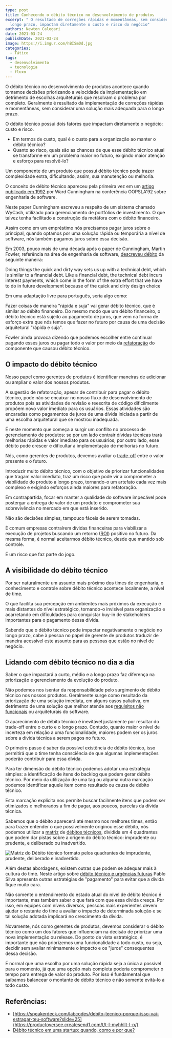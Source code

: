 ```yaml
---
type: post
title: Conhecendo o débito técnico no desenvolvimento de produtos
excerpt: " O resultado de correções rápidas e momentâneas, sem considerar o
  longo prazo, impactam diretamente o custo e risco do negócio"
authors: Newton Calegari
date: 2021-03-24
publishDate: 2021-03-24
image: https://i.imgur.com/hBISm0d.jpg
categories:
  - Tático
tags:
  - desenvolvimento
  - tecnologia
  - fluxo
---
```

O débito técnico no desenvolvimento de produtos acontece quando tomamos decisões priorizando a velocidade da implementação em detrimento de escolhas arquiteturais que resolvam o problema por completo. Geralmente é resultado da implementação de correções rápidas e momentâneas, sem considerar uma solução mais adequada para o longo prazo.

O débito técnico possui dois fatores que impactam diretamente o negócio: custo e risco.

* Em termos de custo, qual é o custo para a organização ao manter o débito técnico?
* Quanto ao risco, quais são as chances de que esse débito técnico atual se transforme em um problema maior no futuro, exigindo maior atenção e esforço para resolvê-lo?

Um componente de um produto que possui débito técnico pode trazer complexidade extra, dificultando, assim, sua manutenção ou melhoria.

O conceito de débito técnico apareceu pela primeira vez em um [artigo publicado em 1992](https://productoversee.createsend1.com/t/t-l-myhhllt-l-j/) por Ward Cunningham na conferência OOPSLA'92 sobre engenharia de software.

Neste paper Cunningham escreveu a respeito de um sistema chamado WyCash, utilizado para gerenciamento de portfólios de investimento. O que talvez tenha facilitado a construção da metáfora com o débito financeiro.

Assim como em um empréstimo nós precisamos pagar juros sobre o principal, quando optamos por uma solução rápida ou temporária a nível de software, nós também pagamos juros sobre essa decisão.

Em 2003, pouco mais de uma década após o paper de Cunningham, Martin Fowler, referência na área de engenharia de software, [descreveu débito](https://productoversee.createsend1.com/t/t-l-myhhllt-l-t/) da seguinte maneira:

Doing things the quick and dirty way sets us up with a technical debt, which is similar to a financial debt. Like a financial debt, the technical debt incurs interest payments, which come in the form of the extra effort that we have to do in future development because of the quick and dirty design choice

Em uma adaptação livre para português, seria algo como:

Fazer coisas de maneira "rápida e suja" vai gerar débito técnico, que é similar ao débito financeiro. Do mesmo modo que um débito financeiro, o débito técnico está sujeito ao pagamento de juros, que vem na forma de esforço extra que nós temos que fazer no futuro por causa de uma decisão arquitetural "rápida e suja".

Fowler ainda provoca dizendo que podemos escolher entre continuar pagando esses juros ou pagar todo o valor por meio da [refatoração](https://productoversee.createsend1.com/t/t-l-myhhllt-l-i/) do componente que causou débito técnico.

## O impacto do débito técnico

Nosso papel como gerentes de produtos é identificar maneiras de adicionar ou ampliar o valor dos nossos produtos.

A sugestão de refatoração, apesar de contribuir para pagar o débito técnico, pode não se encaixar no nosso fluxo de desenvolvimento de produtos pois as atividades de revisão e reescrita de código dificilmente propõem novo valor imediato para os usuários. Essas atividades são encaradas como pagamentos de juros de uma dívida iniciada a partir de uma escolha arquitetural que se mostrou inadequada.

É neste momento que começa a surgir um conflito no processo de gerenciamento de produtos: se por um lado contrair dívidas técnicas trará melhorias rápidas e valor imediato para os usuários; por outro lado, esse débito pode crescer e dificultar a implementação de melhorias no futuro.

Nós, como gerentes de produtos, devemos avaliar o [trade-off](https://productoversee.createsend1.com/t/t-l-myhhllt-l-d/) entre o valor presente e o futuro.

Introduzir muito débito técnico, com o objetivo de priorizar funcionalidades que tragam valor imediato, traz um risco que pode vir a comprometer a viabilidade do produto a longo prazo, tornando-o um artefato cada vez mais complexo e exigindo esforços ainda maiores para refatoração.

Em contrapartida, focar em manter a qualidade do software impecável pode postergar a entrega de valor de um produto e comprometer sua sobrevivência no mercado em que está inserido.

Não são decisões simples, tampouco fáceis de serem tomadas.

É comum empresas contraírem dívidas financeiras para viabilizar a execução de projetos buscando um retorno ([ROI](https://productoversee.createsend1.com/t/t-l-myhhllt-l-h/)) positivo no futuro. Da mesma forma, é normal aceitarmos débito técnico, desde que mantido sob controle.

É um risco que faz parte do jogo.

## A visibilidade do débito técnico

Por ser naturalmente um assunto mais próximo dos times de engenharia, o conhecimento e controle sobre débito técnico acontece localmente, a nível de time.

O que facilita sua percepção em ambientes mais próximos da execução e mais distantes do nível estratégico, tornando-o invisível para organização e acarretando em dificuldades para conquistar buy-in de stakeholders importantes para o pagamento dessa dívida.

Sabendo que o débito técnico pode impactar negativamente o negócio no longo prazo, cabe à pessoa no papel de gerente de produtos traduzir de maneira acessível este assunto para as pessoas que estão no nível de negócio.

## Lidando com débito técnico no dia a dia

Saber o que impactará a curto, médio e a longo prazo faz diferença na priorização e gerenciamento da evolução do produto.

Não podemos nos isentar da responsabilidade pelo surgimento de débito técnico nos nossos produtos. Geralmente surge como resultado da priorização de uma solução imediata, em alguns casos paliativa, em detrimento de uma solução que melhor atende aos [requisitos não funcionais](https://productoversee.createsend1.com/t/t-l-myhhllt-l-k/) ou arquiteturais do software.

O aparecimento de débito técnico é inevitável justamente por resultar do trade-off entre o curto e o longo prazo. Contudo, quanto maior o nível de incerteza em relação a uma funcionalidade, maiores podem ser os juros sobre a dívida técnica a serem pagos no futuro.

O primeiro passo é saber da possível existência de débito técnico, isso permitirá que o time tenha consciência de que algumas implementações poderão contribuir para essa dívida.

Para ter dimensão do débito técnico podemos adotar uma estratégia simples: a identificação de itens do backlog que podem gerar débito técnico. Por meio da utilização de uma tag ou alguma outra marcação podemos identificar aquele item como resultado ou causa de débito técnico.

Esta marcação explícita nos permite buscar facilmente itens que podem ser otimizados e melhorados a fim de pagar, aos poucos, parcelas da dívida técnica.

Sabemos que o débito aparecerá até mesmo nos melhores times, então para trazer entender o que possivelmente originou esse débito, nós podemos utilizar a [matriz](https://productoversee.createsend1.com/t/t-l-myhhllt-l-u/) de [débitos técnicos](https://productoversee.createsend1.com/t/t-l-myhhllt-l-o/), dividida em 4 quadrantes que podem dar pistas sobre a origem do débito técnico: imprudente ou prudente, e deliberado ou inadvertido. ​

![Matriz do Débito técnico formato pelos quadrantes de imprudente, prudente, deliberado e inadvertido.](https://i2.createsend1.com/ei/t/89/836/A75/121706/csfinal/ScreenShot2021-02-22at22.03.291-9900000000079e3c.png)

Além destas abordagens, existem outras que podem se adequar mais à cultura do time. Neste artigo sobre [débito técnico e urgências futuras](https://productoversee.createsend1.com/t/t-l-myhhllt-l-b/) Pablo Silva apresenta outras estratégias de "pagamento" para evitar que a dívida fique muito cara.

Não somente o entendimento do estado atual do nível de débito técnico é importante, mas também saber o que fará com que essa dívida cresça. Por isso, em equipes com níveis diversos, pessoas mais experientes devem ajudar o restante do time a avaliar o impacto de determinada solução e se tal solução adotada implicará no crescimento da dívida.

Novamente, nós como gerentes de produtos, devemos considerar o débito técnico como um dos fatores que influenciam na decisão de priorizar uma nova implementação ou release. Do ponto de vista estratégico, é importante que não priorizemos uma funcionalidade a todo custo, ou seja, decidir sem avaliar minimamente o impacto e os "juros" consequentes dessa decisão.

É normal que uma escolha por uma solução rápida seja a única a possível para o momento, já que uma opção mais completa poderia comprometer o tempo para entrega de valor do produto. Por isso é fundamental que saibamos balancear o montante de débito técnico e não somente evitá-lo a todo custo.

## Referências:

* [https://speakerdeck.com/labcodes/debito-tecnico-porque-isso-vai-estragar-teu-software?slide=25](https://productoversee.createsend1.com/t/t-l-myhhllt-l-p/)
* [Débito técnico em uma startup: quando, como e por que?](https://productoversee.createsend1.com/t/t-l-myhhllt-l-x/)